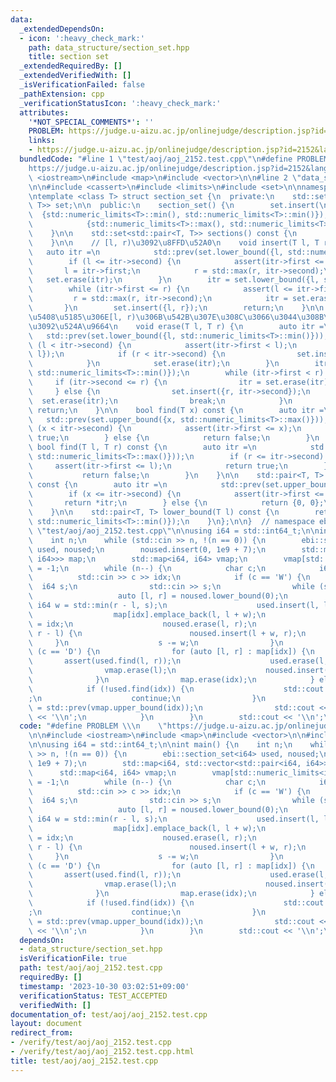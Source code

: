 ```yaml
---
data:
  _extendedDependsOn:
  - icon: ':heavy_check_mark:'
    path: data_structure/section_set.hpp
    title: section set
  _extendedRequiredBy: []
  _extendedVerifiedWith: []
  _isVerificationFailed: false
  _pathExtension: cpp
  _verificationStatusIcon: ':heavy_check_mark:'
  attributes:
    '*NOT_SPECIAL_COMMENTS*': ''
    PROBLEM: https://judge.u-aizu.ac.jp/onlinejudge/description.jsp?id=2152&lang=jp
    links:
    - https://judge.u-aizu.ac.jp/onlinejudge/description.jsp?id=2152&lang=jp
  bundledCode: "#line 1 \"test/aoj/aoj_2152.test.cpp\"\n#define PROBLEM \\\n    \"\
    https://judge.u-aizu.ac.jp/onlinejudge/description.jsp?id=2152&lang=jp\"\n\n#include\
    \ <iostream>\n#include <map>\n#include <vector>\n\n#line 2 \"data_structure/section_set.hpp\"\
    \n\n#include <cassert>\n#include <limits>\n#include <set>\n\nnamespace ebi {\n\
    \ntemplate <class T> struct section_set {\n  private:\n    std::set<std::pair<T,\
    \ T>> set;\n\n  public:\n    section_set() {\n        set.insert(\n          \
    \  {std::numeric_limits<T>::min(), std::numeric_limits<T>::min()});\n        set.insert(\n\
    \            {std::numeric_limits<T>::max(), std::numeric_limits<T>::max()});\n\
    \    }\n\n    std::set<std::pair<T, T>> sections() const {\n        return set;\n\
    \    }\n\n    // [l, r)\u3092\u8FFD\u52A0\n    void insert(T l, T r) {\n     \
    \   auto itr =\n            std::prev(set.lower_bound({l, std::numeric_limits<T>::min()}));\n\
    \        if (l <= itr->second) {\n            assert(itr->first <= l);\n     \
    \       l = itr->first;\n            r = std::max(r, itr->second);\n         \
    \   set.erase(itr);\n        }\n        itr = set.lower_bound({l, std::numeric_limits<T>::min()});\n\
    \        while (itr->first <= r) {\n            assert(l <= itr->first);\n   \
    \         r = std::max(r, itr->second);\n            itr = set.erase(itr);\n \
    \       }\n        set.insert({l, r});\n        return;\n    }\n\n    // \u96C6\
    \u5408\u5185\u306E[l, r)\u306B\u542B\u307E\u308C\u3066\u3044\u308B\u8981\u7D20\
    \u3092\u524A\u9664\n    void erase(T l, T r) {\n        auto itr =\n         \
    \   std::prev(set.lower_bound({l, std::numeric_limits<T>::min()}));\n        if\
    \ (l < itr->second) {\n            assert(itr->first < l);\n            set.insert({itr->first,\
    \ l});\n            if (r < itr->second) {\n                set.insert({r, itr->second});\n\
    \            }\n            set.erase(itr);\n        }\n        itr = set.lower_bound({l,\
    \ std::numeric_limits<T>::min()});\n        while (itr->first < r) {\n       \
    \     if (itr->second <= r) {\n                itr = set.erase(itr);\n       \
    \     } else {\n                set.insert({r, itr->second});\n              \
    \  set.erase(itr);\n                break;\n            }\n        }\n       \
    \ return;\n    }\n\n    bool find(T x) const {\n        auto itr =\n         \
    \   std::prev(set.upper_bound({x, std::numeric_limits<T>::max()}));\n        if\
    \ (x < itr->second) {\n            assert(itr->first <= x);\n            return\
    \ true;\n        } else {\n            return false;\n        }\n    }\n\n   \
    \ bool find(T l, T r) const {\n        auto itr =\n            std::prev(set.upper_bound({l,\
    \ std::numeric_limits<T>::max()}));\n        if (r <= itr->second) {\n       \
    \     assert(itr->first <= l);\n            return true;\n        } else {\n \
    \           return false;\n        }\n    }\n\n    std::pair<T, T> belong(T x)\
    \ const {\n        auto itr =\n            std::prev(set.upper_bound({x, std::numeric_limits<T>::max()}));\n\
    \        if (x <= itr->second) {\n            assert(itr->first <= x);\n     \
    \       return *itr;\n        } else {\n            return {0, 0};\n        }\n\
    \    }\n\n    std::pair<T, T> lower_bound(T l) const {\n        return *set.lower_bound({l,\
    \ std::numeric_limits<T>::min()});\n    }\n};\n\n}  // namespace ebi\n#line 9\
    \ \"test/aoj/aoj_2152.test.cpp\"\n\nusing i64 = std::int64_t;\n\nint main() {\n\
    \    int n;\n    while (std::cin >> n, !(n == 0)) {\n        ebi::section_set<i64>\
    \ used, noused;\n        noused.insert(0, 1e9 + 7);\n        std::map<i64, std::vector<std::pair<i64,\
    \ i64>>> map;\n        std::map<i64, i64> vmap;\n        vmap[std::numeric_limits<i64>::max()]\
    \ = -1;\n        while (n--) {\n            char c;\n            i64 idx;\n  \
    \          std::cin >> c >> idx;\n            if (c == 'W') {\n              \
    \  i64 s;\n                std::cin >> s;\n                while (s > 0) {\n \
    \                   auto [l, r] = noused.lower_bound(0);\n                   \
    \ i64 w = std::min(r - l, s);\n                    used.insert(l, l + w);\n  \
    \                  map[idx].emplace_back(l, l + w);\n                    vmap[l]\
    \ = idx;\n                    noused.erase(l, r);\n                    if (w !=\
    \ r - l) {\n                        noused.insert(l + w, r);\n               \
    \     }\n                    s -= w;\n                }\n            } else if\
    \ (c == 'D') {\n                for (auto [l, r] : map[idx]) {\n             \
    \       assert(used.find(l, r));\n                    used.erase(l, r);\n    \
    \                vmap.erase(l);\n                    noused.insert(l, r);\n  \
    \              }\n                map.erase(idx);\n            } else {\n    \
    \            if (!used.find(idx)) {\n                    std::cout << \"-1\\n\"\
    ;\n                    continue;\n                }\n                auto itr\
    \ = std::prev(vmap.upper_bound(idx));\n                std::cout << itr->second\
    \ << '\\n';\n            }\n        }\n        std::cout << '\\n';\n    }\n}\n"
  code: "#define PROBLEM \\\n    \"https://judge.u-aizu.ac.jp/onlinejudge/description.jsp?id=2152&lang=jp\"\
    \n\n#include <iostream>\n#include <map>\n#include <vector>\n\n#include \"data_structure/section_set.hpp\"\
    \n\nusing i64 = std::int64_t;\n\nint main() {\n    int n;\n    while (std::cin\
    \ >> n, !(n == 0)) {\n        ebi::section_set<i64> used, noused;\n        noused.insert(0,\
    \ 1e9 + 7);\n        std::map<i64, std::vector<std::pair<i64, i64>>> map;\n  \
    \      std::map<i64, i64> vmap;\n        vmap[std::numeric_limits<i64>::max()]\
    \ = -1;\n        while (n--) {\n            char c;\n            i64 idx;\n  \
    \          std::cin >> c >> idx;\n            if (c == 'W') {\n              \
    \  i64 s;\n                std::cin >> s;\n                while (s > 0) {\n \
    \                   auto [l, r] = noused.lower_bound(0);\n                   \
    \ i64 w = std::min(r - l, s);\n                    used.insert(l, l + w);\n  \
    \                  map[idx].emplace_back(l, l + w);\n                    vmap[l]\
    \ = idx;\n                    noused.erase(l, r);\n                    if (w !=\
    \ r - l) {\n                        noused.insert(l + w, r);\n               \
    \     }\n                    s -= w;\n                }\n            } else if\
    \ (c == 'D') {\n                for (auto [l, r] : map[idx]) {\n             \
    \       assert(used.find(l, r));\n                    used.erase(l, r);\n    \
    \                vmap.erase(l);\n                    noused.insert(l, r);\n  \
    \              }\n                map.erase(idx);\n            } else {\n    \
    \            if (!used.find(idx)) {\n                    std::cout << \"-1\\n\"\
    ;\n                    continue;\n                }\n                auto itr\
    \ = std::prev(vmap.upper_bound(idx));\n                std::cout << itr->second\
    \ << '\\n';\n            }\n        }\n        std::cout << '\\n';\n    }\n}"
  dependsOn:
  - data_structure/section_set.hpp
  isVerificationFile: true
  path: test/aoj/aoj_2152.test.cpp
  requiredBy: []
  timestamp: '2023-10-30 03:02:51+09:00'
  verificationStatus: TEST_ACCEPTED
  verifiedWith: []
documentation_of: test/aoj/aoj_2152.test.cpp
layout: document
redirect_from:
- /verify/test/aoj/aoj_2152.test.cpp
- /verify/test/aoj/aoj_2152.test.cpp.html
title: test/aoj/aoj_2152.test.cpp
---
```

